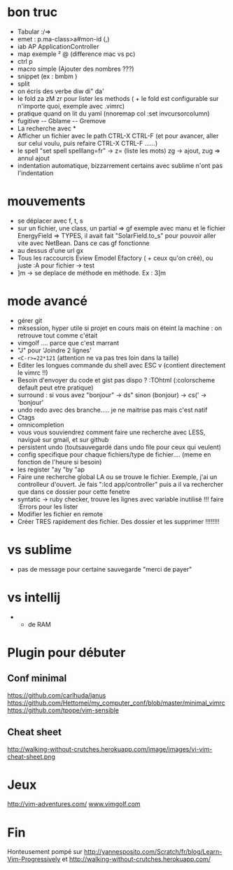 # bon truc
+ Tabular :/=>
+ emet : p.ma-class>a#mon-id (<c-y>,)
+ iab AP ApplicationController
+ map exemple ² @ (difference mac vs pc)
+ ctrl p
+ macro simple (Ajouter des nombres ???)
+ snippet (ex : bmbm <tab>)
+ split
+ on écris des verbe diw di" da'
+ le fold za zM zr pour lister les methods ( + le fold est configurable sur n'importe quoi, exemple avec .vimrc)
+ pratique quand on lit du yaml (nnoremap <leader>col :set invcursorcolumn<CR>)
+ fugitive -- Gblame -- Gremove
+ La recherche avec *
+ Afficher un fichier avec le path CTRL-X CTRL-F (et pour avancer, aller sur celui voulu, puis refaire CTRL-X CTRL-F ......)
+ le spell "set spell spelllang=fr" -> z= (liste les mots) zg -> ajout, zug => annul ajout
+ indentation automatique, bizzarrement certains avec sublime n'ont pas l'indentation

# mouvements
+ se déplacer avec f, t, s
+ sur un fichier, une class, un partial => gf
   exemple avec manu et le fichier EnergyField => TYPES, il avait fait "SolarField.to_s" pour pouvoir aller vite avec NetBean. Dans ce cas gf fonctionne
+ au dessus d'une url gx
+ Tous les raccourcis Eview Emodel Efactory ( + ceux qu'on créé), ou juste :A pour fichier -> test
+ ]m -> se deplace de méthode en méthode. Ex : 3]m

# mode avancé
+ gérer git
+ mksession, hyper utile si projet en cours mais on éteint la machine : on retrouve tout comme c'était
+ vimgolf .... parce que c'est marrant
+ "J" pour 'Joindre 2 lignes'
+ ```<C-r>=22*121``` (attention ne va pas tres loin dans la taille)
+ Editer les longues commande du shell avec ESC v (contient directement le vimrc !!)
+ Besoin d'envoyer du code et gist pas dispo ? :TOhtml (:colorscheme default peut etre pratique)
+ surround : si vous avez "bonjour" -> ds"  sinon (bonjour) ->  cs(' -> 'bonjour'
+ undo redo avec des branche..... je ne maitrise pas mais c'est natif
+ Ctags
+ omnicompletion
+ vous vous souviendrez comment faire une recherche avec LESS, navigué sur gmail, et sur github
+ persistent undo (toutsauvegardé dans undo file pour ceux qui veulent)
+ config specifique pour chaque fichiers/type de fichier.... (meme en fonction de l'heure si besoin)
+ les register "ay "by "ap
+ Faire une recherche global LA ou se trouve le fichier. Exemple, j'ai un controlleur d'ouvert. Je fais ":lcd app/controller" puis <Leader>a il va rechercher que dans ce dossier pour cette fenetre
+ syntatic -> ruby checker, trouve les lignes avec variable inutilisé !!! faire :Errors pour les lister
+ Modifier les fichier en remote
+ Créer TRES rapidement des fichier. Des dossier et les supprimer !!!!!!!!

# vs sublime
+ pas de message pour certaine sauvegarde "merci de payer"

# vs intellij
+ - de RAM

# Plugin pour débuter

## Conf minimal
https://github.com/carlhuda/janus
https://github.com/Hettomei/my_computer_conf/blob/master/minimal_vimrc
https://github.com/tpope/vim-sensible
## Cheat sheet
http://walking-without-crutches.herokuapp.com/image/images/vi-vim-cheat-sheet.png

# Jeux
http://vim-adventures.com/
www.vimgolf.com

# Fin
Honteusement pompé sur http://yannesposito.com/Scratch/fr/blog/Learn-Vim-Progressively
et http://walking-without-crutches.herokuapp.com/
